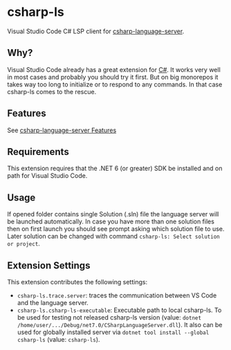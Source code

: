 # csharp-ls

Visual Studio Code C# LSP client for [csharp-language-server](https://github.com/razzmatazz/csharp-language-server).

## Why?

Visual Studio Code already has a great extension for [C#](https://marketplace.visualstudio.com/items?itemName=ms-dotnettools.csharp). It works very well in most cases and probably you should try it first. But on big monorepos it takes way too long to initialize or to respond to any commands. In that case csharp-ls comes to the rescue.

## Features

See [csharp-language-server Features](https://github.com/razzmatazz/csharp-language-server#features)

## Requirements

This extension requires that the .NET 6 (or greater) SDK be installed and on path for Visual Studio Code.

## Usage

If opened folder contains single Solution (.sln) file the language server will be launched automatically. In case you have more than one solution files then on first launch you should see prompt asking which solution file to use. Later solution can be changed with command `csharp-ls: Select solution or project`.

## Extension Settings

This extension contributes the following settings:

* `csharp-ls.trace.server`: traces the communication between VS Code and the language server.
* `csharp-ls.csharp-ls-executable`: Executable path to local csharp-ls. To be used for testing not released csharp-ls version (value: `dotnet /home/user/.../Debug/net7.0/CSharpLanguageServer.dll`). It also can be used for globally installed server via `dotnet tool install --global csharp-ls` (value: `csharp-ls`).

